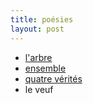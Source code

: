 ```yaml
---
title: poésies
layout: post
---
```


- [l'arbre](poesies/arbre.html)
- [ensemble](poesies/ensemble.html)
- [quatre vérités](poesies/quatre_verites.html)
- le veuf